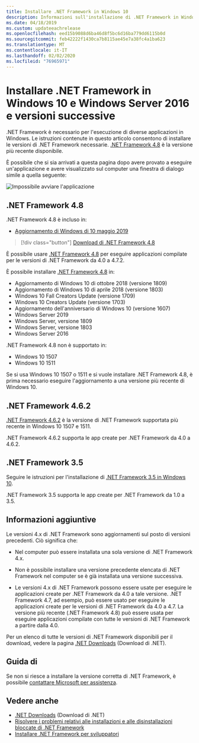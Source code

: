 ```yaml
---
title: Installare .NET Framework in Windows 10
description: Informazioni sull'installazione di .NET Framework in Windows 10 o Windows Server 2016.
ms.date: 04/18/2019
ms.custom: updateeachrelease
ms.openlocfilehash: eed15b9088d6ba46d8f5bc6d16ba779dd6115b0d
ms.sourcegitcommit: feb42222f1430ca7b8115ae45e7a38fc4a1ba623
ms.translationtype: MT
ms.contentlocale: it-IT
ms.lasthandoff: 02/02/2020
ms.locfileid: "76965971"
---
```

# <a name="install-the-net-framework-on-windows-10-and-windows-server-2016-and-later"></a>Installare .NET Framework in Windows 10 e Windows Server 2016 e versioni successive

.NET Framework è necessario per l'esecuzione di diverse applicazioni in Windows. Le istruzioni contenute in questo articolo consentono di installare le versioni di .NET Framework necessarie. [.NET Framework 4.8](https://github.com/Microsoft/dotnet/tree/master/releases/net48) è la versione più recente disponibile.

È possibile che si sia arrivati a questa pagina dopo avere provato a eseguire un'applicazione e avere visualizzato sul computer una finestra di dialogo simile a quella seguente:

![Impossibile avviare l'applicazione](./media/this-application-could-not-be-started.png)

## <a name="net-framework-48"></a>.NET Framework 4.8

.NET Framework 4.8 è incluso in:

- [Aggiornamento di Windows di 10 maggio 2019](https://support.microsoft.com/help/4028685/windows-10-get-the-update)

> [!div class="button"]
> [Download di .NET Framework 4.8](https://dotnet.microsoft.com/download/dotnet-framework/net48)

È possibile usare [.NET Framework 4.8](https://dotnet.microsoft.com/download/dotnet-framework/net48) per eseguire applicazioni compilate per le versioni di .NET Framework da 4.0 a 4.7.2.

È possibile installare [.NET Framework 4.8](https://dotnet.microsoft.com/download/dotnet-framework/net48) in:

- Aggiornamento di Windows 10 di ottobre 2018 (versione 1809)
- Aggiornamento di Windows 10 di aprile 2018 (versione 1803)
- Windows 10 Fall Creators Update (versione 1709)
- Windows 10 Creators Update (versione 1703)
- Aggiornamento dell'anniversario di Windows 10 (versione 1607)
- Windows Server 2019
- Windows Server, versione 1809
- Windows Server, versione 1803
- Windows Server 2016

.NET Framework 4.8 non è supportato in:

- Windows 10 1507
- Windows 10 1511

Se si usa Windows 10 1507 o 1511 e si vuole installare .NET Framework 4.8, è prima necessario eseguire l'aggiornamento a una versione più recente di Windows 10.

## <a name="net-framework-462"></a>.NET Framework 4.6.2

[.NET Framework 4.6.2](https://dotnet.microsoft.com/download/dotnet-framework/net462) è la versione di .NET Framework supportata più recente in Windows 10 1507 e 1511.

.NET Framework 4.6.2 supporta le app create per .NET Framework da 4.0 a 4.6.2.

## <a name="net-framework-35"></a>.NET Framework 3.5

Seguire le istruzioni per l'installazione di [.NET Framework 3.5 in Windows 10](dotnet-35-windows-10.md).

.NET Framework 3.5 supporta le app create per .NET Framework da 1.0 a 3.5.

## <a name="additional-information"></a>Informazioni aggiuntive

Le versioni 4.x di .NET Framework sono aggiornamenti sul posto di versioni precedenti. Ciò significa che:

- Nel computer può essere installata una sola versione di .NET Framework 4.x.

- Non è possibile installare una versione precedente elencata di .NET Framework nel computer se è già installata una versione successiva.

- Le versioni 4.x di .NET Framework possono essere usate per eseguire le applicazioni create per .NET Framework da 4.0 a tale versione. .NET Framework 4.7, ad esempio, può essere usato per eseguire le applicazioni create per le versioni di .NET Framework da 4.0 a 4.7. La versione più recente (.NET Framework 4.8) può essere usata per eseguire applicazioni compilate con tutte le versioni di .NET Framework a partire dalla 4.0.

Per un elenco di tutte le versioni di .NET Framework disponibili per il download, vedere la pagina [.NET Downloads](https://dotnet.microsoft.com/download) (Download di .NET).

## <a name="help"></a>Guida di

Se non si riesce a installare la versione corretta di .NET Framework, è possibile [contattare Microsoft per assistenza](mailto:dotnet-install-help@service.microsoft.com?subject=Install-Help).

## <a name="see-also"></a>Vedere anche

- [.NET Downloads](https://dotnet.microsoft.com/download) (Download di .NET)
- [Risolvere i problemi relativi alle installazioni e alle disinstallazioni bloccate di .NET Framework](troubleshoot-blocked-installations-and-uninstallations.md)
- [Installare .NET Framework per sviluppatori](guide-for-developers.md)

